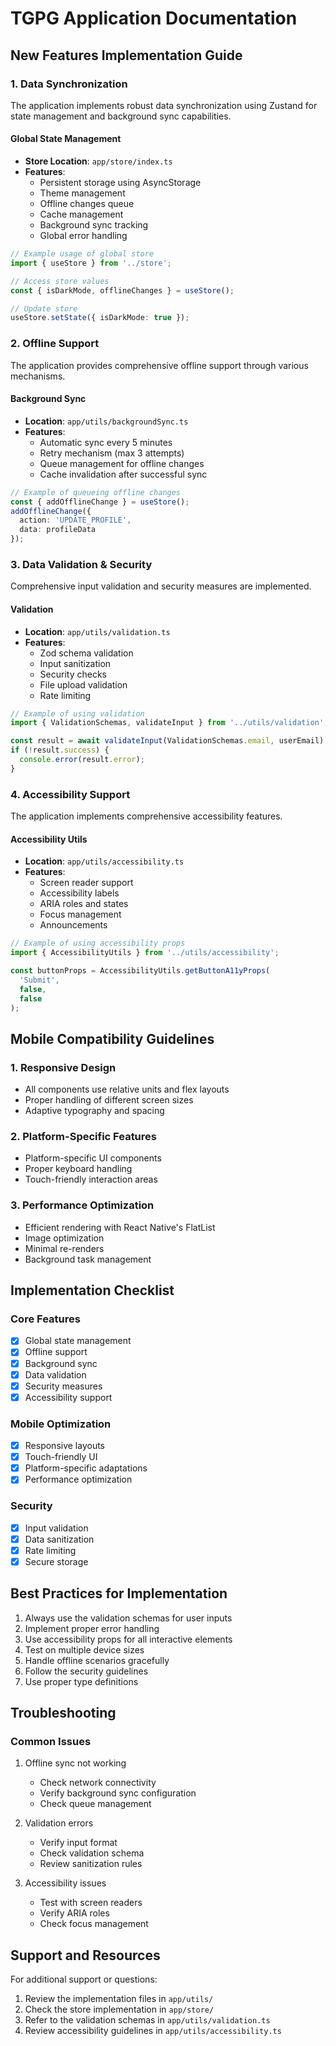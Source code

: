 # TGPG Application Documentation

## New Features Implementation Guide

### 1. Data Synchronization
The application implements robust data synchronization using Zustand for state management and background sync capabilities.

#### Global State Management
- **Store Location**: `app/store/index.ts`
- **Features**:
  - Persistent storage using AsyncStorage
  - Theme management
  - Offline changes queue
  - Cache management
  - Background sync tracking
  - Global error handling

```typescript
// Example usage of global store
import { useStore } from '../store';

// Access store values
const { isDarkMode, offlineChanges } = useStore();

// Update store
useStore.setState({ isDarkMode: true });
```

### 2. Offline Support
The application provides comprehensive offline support through various mechanisms.

#### Background Sync
- **Location**: `app/utils/backgroundSync.ts`
- **Features**:
  - Automatic sync every 5 minutes
  - Retry mechanism (max 3 attempts)
  - Queue management for offline changes
  - Cache invalidation after successful sync

```typescript
// Example of queueing offline changes
const { addOfflineChange } = useStore();
addOfflineChange({
  action: 'UPDATE_PROFILE',
  data: profileData
});
```

### 3. Data Validation & Security
Comprehensive input validation and security measures are implemented.

#### Validation
- **Location**: `app/utils/validation.ts`
- **Features**:
  - Zod schema validation
  - Input sanitization
  - Security checks
  - File upload validation
  - Rate limiting

```typescript
// Example of using validation
import { ValidationSchemas, validateInput } from '../utils/validation';

const result = await validateInput(ValidationSchemas.email, userEmail);
if (!result.success) {
  console.error(result.error);
}
```

### 4. Accessibility Support
The application implements comprehensive accessibility features.

#### Accessibility Utils
- **Location**: `app/utils/accessibility.ts`
- **Features**:
  - Screen reader support
  - Accessibility labels
  - ARIA roles and states
  - Focus management
  - Announcements

```typescript
// Example of using accessibility props
import { AccessibilityUtils } from '../utils/accessibility';

const buttonProps = AccessibilityUtils.getButtonA11yProps(
  'Submit',
  false,
  false
);
```

## Mobile Compatibility Guidelines

### 1. Responsive Design
- All components use relative units and flex layouts
- Proper handling of different screen sizes
- Adaptive typography and spacing

### 2. Platform-Specific Features
- Platform-specific UI components
- Proper keyboard handling
- Touch-friendly interaction areas

### 3. Performance Optimization
- Efficient rendering with React Native's FlatList
- Image optimization
- Minimal re-renders
- Background task management

## Implementation Checklist

### Core Features
- [x] Global state management
- [x] Offline support
- [x] Background sync
- [x] Data validation
- [x] Security measures
- [x] Accessibility support

### Mobile Optimization
- [x] Responsive layouts
- [x] Touch-friendly UI
- [x] Platform-specific adaptations
- [x] Performance optimization

### Security
- [x] Input validation
- [x] Data sanitization
- [x] Rate limiting
- [x] Secure storage

## Best Practices for Implementation

1. Always use the validation schemas for user inputs
2. Implement proper error handling
3. Use accessibility props for all interactive elements
4. Test on multiple device sizes
5. Handle offline scenarios gracefully
6. Follow the security guidelines
7. Use proper type definitions

## Troubleshooting

### Common Issues
1. Offline sync not working
   - Check network connectivity
   - Verify background sync configuration
   - Check queue management

2. Validation errors
   - Verify input format
   - Check validation schema
   - Review sanitization rules

3. Accessibility issues
   - Test with screen readers
   - Verify ARIA roles
   - Check focus management

## Support and Resources

For additional support or questions:
1. Review the implementation files in `app/utils/`
2. Check the store implementation in `app/store/`
3. Refer to the validation schemas in `app/utils/validation.ts`
4. Review accessibility guidelines in `app/utils/accessibility.ts` 